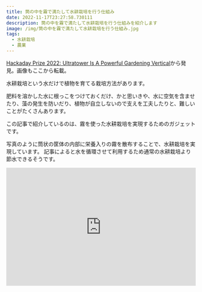 ```yaml
---
title: 筒の中を霧で満たして水耕栽培を行う仕組み
date: 2022-11-17T23:27:58.730111
description: 筒の中を霧で満たして水耕栽培を行う仕組みを紹介します
image: /img/筒の中を霧で満たして水耕栽培を行う仕組み.jpg
tags:
  - 水耕栽培
  - 農業
---
```

[Hackaday Prize 2022: Ultratower Is A Powerful Gardening Vertical](https://hackaday.com/2022/11/04/hackaday-prize-2022-ultratower-is-a-powerful-gardening-vertical/)から発見。画像もここから転載。

水耕栽培という水だけで植物を育てる栽培方法があります。

肥料を溶かした水に根っこをつけておくだけ、かと思いきや、水に空気を含ませたり、藻の発生を防いだり、植物が自立しないので支えを工夫したりと、難しいことがたくさんあります。

この記事で紹介しているのは、霧を使った水耕栽培を実現するためのガジェットです。

写真のように筒状の筐体の内部に栄養入りの霧を散布することで、水耕栽培を実現しています。
記事によると水を循環させて利用するため通常の水耕栽培より節水できるそうです。


<iframe width="100%" height="315" src="https://www.youtube.com/embed/nmxMxP_gI2U" title="YouTube video player" frameborder="0" allow="accelerometer; autoplay; clipboard-write; encrypted-media; gyroscope; picture-in-picture" allowfullscreen></iframe>

